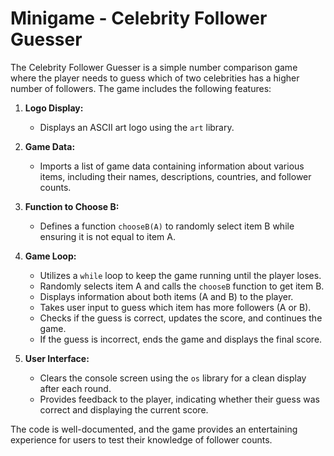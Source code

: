 # Minigame - Celebrity Follower Guesser

The Celebrity Follower Guesser is a simple number comparison game where the player needs to guess which of two celebrities has a higher number of followers. The game includes the following features:

1. **Logo Display:**

   - Displays an ASCII art logo using the `art` library.

2. **Game Data:**

   - Imports a list of game data containing information about various items, including their names, descriptions, countries, and follower counts.

3. **Function to Choose B:**

   - Defines a function `chooseB(A)` to randomly select item B while ensuring it is not equal to item A.

4. **Game Loop:**

   - Utilizes a `while` loop to keep the game running until the player loses.
   - Randomly selects item A and calls the `chooseB` function to get item B.
   - Displays information about both items (A and B) to the player.
   - Takes user input to guess which item has more followers (A or B).
   - Checks if the guess is correct, updates the score, and continues the game.
   - If the guess is incorrect, ends the game and displays the final score.

5. **User Interface:**
   - Clears the console screen using the `os` library for a clean display after each round.
   - Provides feedback to the player, indicating whether their guess was correct and displaying the current score.

The code is well-documented, and the game provides an entertaining experience for users to test their knowledge of follower counts.
